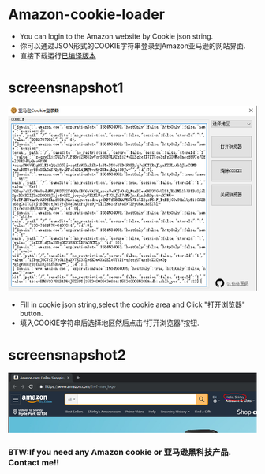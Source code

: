 # Amazon-cookie-loader
* You can login to the Amazon website by Cookie json string. 
* 你可以通过JSON形式的COOKIE字符串登录到Amazon亚马逊的网站界面.
* 直接下载运行[已编译版本](https://github.com/mayaxcn/Amazon-cookie-loader/releases/download/v1.0/Amazon-cookie-loader.zip)

# screensnapshot1
![screensnapshot截图1](https://github.com/mayaxcn/Amazon-cookie-loader/blob/master/screensnapshot1.PNG)

* Fill in cookie json string,select the cookie area and Click "打开浏览器" button.
* 填入COOKIE字符串后选择地区然后点击“打开浏览器”按钮.

# screensnapshot2
![screensnapshot截图2](https://github.com/mayaxcn/Amazon-cookie-loader/blob/master/screensnapshot2.PNG)

 ### BTW:If you need any Amazon cookie or 亚马逊黑科技产品. Contact me!!
